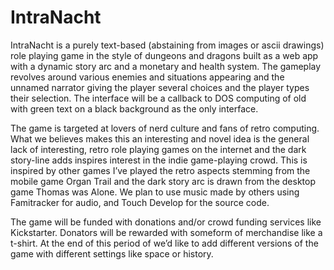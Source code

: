 IntraNacht
==========
IntraNacht is a purely text-based (abstaining from images or ascii drawings) role playing game in the style of dungeons and dragons built as a web app with a dynamic story arc and a monetary and health system. The gameplay revolves around various enemies and situations appearing and the unnamed narrator giving the player several choices and the player types their selection. The interface will be a callback to DOS computing of old with green text on a black background as the only interface.

The game is targeted at lovers of nerd culture and fans of retro computing. What we believes makes this an interesting and novel idea is the general lack of interesting, retro role playing games on the internet and the dark story-line adds inspires interest in the indie game-playing crowd. This is inspired by other games I’ve played the retro aspects stemming from the mobile game Organ Trail and the dark story arc is drawn from the desktop game Thomas was Alone. We plan to use music made by others using Famitracker for audio, and Touch Develop for the source code. 

The game will be funded with donations and/or crowd funding services like Kickstarter. Donators will be rewarded with someform of merchandise like a t-shirt. At the end of this period of we’d like to add different versions of the game with different settings like space or history.
